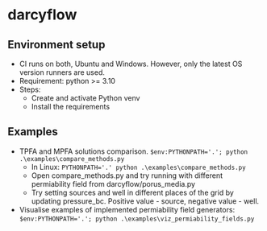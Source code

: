 # darcyflow

## Environment setup
* CI runs on both, Ubuntu and Windows. However, only the latest OS version runners are used.
* Requirement: python >= 3.10
* Steps:
   * Create and activate Python venv
   * Install the requirements

## Examples
* TPFA and MPFA solutions comparison. `$env:PYTHONPATH='.'; python .\examples\compare_methods.py`
    * In Linux: `PYTHONPATH='.' python .\examples\compare_methods.py`
    * Open compare_methods.py and try running with different permiability field from darcyflow/porus_media.py
    * Try setting sources and well in different places of the grid by updating pressure_bc. Positive value - source, negative value - well.
* Visualise examples of implemented permiability field generators: `$env:PYTHONPATH='.'; python .\examples\viz_permiability_fields.py`
